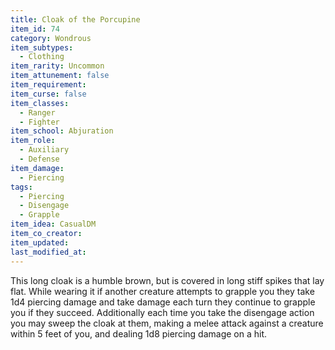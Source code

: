 ```yaml
---
title: Cloak of the Porcupine
item_id: 74
category: Wondrous
item_subtypes:
  - Clothing
item_rarity: Uncommon
item_attunement: false
item_requirement:
item_curse: false
item_classes:
  - Ranger
  - Fighter
item_school: Abjuration
item_role:
  - Auxiliary
  - Defense
item_damage:
  - Piercing
tags:
  - Piercing
  - Disengage
  - Grapple
item_idea: CasualDM
item_co_creator:
item_updated:
last_modified_at:
---
```


This long cloak is a humble brown, but is covered in long stiff spikes that lay flat.
While wearing it if another creature attempts to grapple you they take 1d4 piercing damage and take damage each turn they continue to grapple you if they succeed.
Additionally each time you take the disengage action you may sweep the cloak at them, making a melee attack against a creature within 5 feet of you, and dealing 1d8 piercing damage on a hit.

